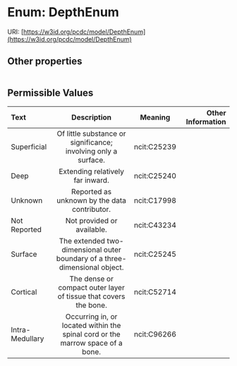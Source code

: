 
# Enum: DepthEnum




URI: [https://w3id.org/pcdc/model/DepthEnum](https://w3id.org/pcdc/model/DepthEnum)


## Other properties

|  |  |  |
| --- | --- | --- |

## Permissible Values

| Text | Description | Meaning | Other Information |
| :--- | :---: | :---: | ---: |
| Superficial | Of little substance or significance; involving only a surface. | ncit:C25239 |  |
| Deep | Extending relatively far inward. | ncit:C25240 |  |
| Unknown | Reported as unknown by the data contributor. | ncit:C17998 |  |
| Not Reported | Not provided or available. | ncit:C43234 |  |
| Surface | The extended two-dimensional outer boundary of a three-dimensional object. | ncit:C25245 |  |
| Cortical | The dense or compact outer layer of tissue that covers the bone. | ncit:C52714 |  |
| Intra-Medullary | Occurring in, or located within the spinal cord or the marrow space of a bone. | ncit:C96266 |  |

